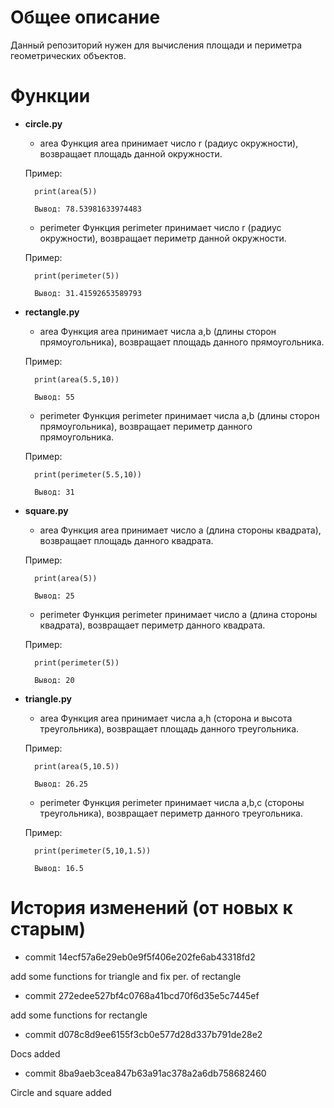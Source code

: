 # Общее описание
Данный репозиторий нужен для вычисления площади и периметра геометрических объектов.

# Функции
* **circle.py**
    * area
    Функция area принимает число r (радиус окружности), возвращает площадь данной окружности.
	
    Пример:
	
        print(area(5))
		
        Вывод: 78.53981633974483

    * perimeter
    Функция perimeter принимает число r (радиус окружности), возвращает периметр данной окружности.
	
    Пример:
	
        print(perimeter(5))
		
        Вывод: 31.41592653589793
* **rectangle.py**
    * area
    Функция area принимает числa a,b (длины сторон прямоугольника), возвращает площадь данного прямоугольника.
	
    Пример:
        
		print(area(5.5,10))
		
        Вывод: 55

    * perimeter
    Функция perimeter принимает числa a,b (длины сторон прямоугольника), возвращает периметр данного прямоугольника.
	
    Пример:
        
		print(perimeter(5.5,10))
		
        Вывод: 31
* **square.py**
    * area
    Функция area принимает число a (длина стороны квадрата), возвращает площадь данного квадрата.
	
    Пример:
        
		print(area(5))
		
        Вывод: 25

    * perimeter
    Функция perimeter принимает число a (длина стороны квадрата), возвращает периметр данного квадрата.
	
    Пример:
        
		print(perimeter(5))
		
        Вывод: 20
* **triangle.py**
    * area
    Функция area принимает числа a,h (сторона и высота треугольника), возвращает площадь данного треугольника.
	
    Пример:
        
		print(area(5,10.5))
		
        Вывод: 26.25

    * perimeter
    Функция perimeter принимает числа a,b,c (стороны треугольника), возвращает периметр данного треугольника.
	
    Пример:
        
		print(perimeter(5,10,1.5))
		
        Вывод: 16.5

# История изменений (от новых к старым)
* commit 14ecf57a6e29eb0e9f5f406e202fe6ab43318fd2

add some functions for triangle and fix per. of rectangle
* commit 272edee527bf4c0768a41bcd70f6d35e5c7445ef

add some functions for rectangle
* commit d078c8d9ee6155f3cb0e577d28d337b791de28e2

Docs added
* commit 8ba9aeb3cea847b63a91ac378a2a6db758682460

Circle and square added	